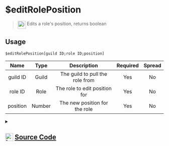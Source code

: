 # $editRolePosition
> <img align="top" src="https://upload.wikimedia.org/wikipedia/commons/thumb/e/e4/Infobox_info_icon.svg/160px-Infobox_info_icon.svg.png?20150409153300" alt="image" width="25" height="auto"> Edits a role's position, returns boolean
## Usage
```
$editRolePosition[guild ID;role ID;position]
```
| Name | Type | Description | Required | Spread
| :---: | :---: | :---: | :---: | :---: |
guild ID | Guild | The guild to pull the role from | Yes | No
role ID | Role | The role to edit position for | Yes | No
position | Number | The new position for the role | Yes | No
<details>
<summary>
    
## <img align="top" src="https://cdn4.iconfinder.com/data/icons/iconsimple-logotypes/512/github-512.png" alt="image" width="25" height="auto">  [Source Code](https://github.com/tryforge/ForgeScript-V2/blob/main/src/native/editRolePosition.ts)
    
</summary>
    
```ts
import { noop } from "lodash"
import { ArgType, NativeFunction, Return } from "../structures"

export default new NativeFunction({
    name: "$editRolePosition",
    version: "1.0.7",
    description: "Edits a role's position, returns boolean",
    unwrap: true,
    brackets: true,
    args: [
        {
            name: "guild ID",
            description: "The guild to pull the role from",
            rest: false,
            required: true,
            type: ArgType.Guild,
        },
        {
            name: "role ID",
            pointer: 0,
            type: ArgType.Role,
            description: "The role to edit position for",
            rest: false,
            required: true,
        },
        {
            name: "position",
            description: "The new position for the role",
            rest: false,
            type: ArgType.Number,
            required: true,
        },
    ],
    async execute(_, [, role, pos]) {
        return Return.success(!!(await role.setPosition(pos).catch(noop)))
    },
})

```
    
</details>
